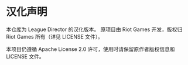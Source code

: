 # 汉化声明

本仓库为 League Director 的汉化版本。
原项目由 Riot Games 开发，版权归 Riot Games 所有（详见 LICENSE 文件）。

本项目仍遵循 Apache License 2.0 许可，使用时请保留原作者版权信息和 LICENSE 文件。
